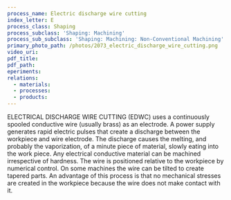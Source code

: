 ```yaml
---
process_name: Electric discharge wire cutting
index_letter: E
process_class: Shaping
process_subclass: 'Shaping: Machining'
process_sub_subclass: 'Shaping: Machining: Non-Conventional Machining'
primary_photo_path: /photos/2073_electric_discharge_wire_cutting.png
video_uri:
pdf_title:
pdf_path:
eperiments:
relations:
  - materials:
  - processes:
  - products:
---
```


ELECTRICAL DISCHARGE WIRE CUTTING (EDWC) uses a continuously spooled conductive wire (usually brass) as an electrode. A power supply generates rapid electric pulses that create a discharge between the workpiece and wire electrode. The discharge causes the melting, and probably the vaporization, of a minute piece of material, slowly eating into the work piece. Any electrical conductive material can be machined irrespective of hardness. The wire is positioned relative to the workpiece by numerical control. On some machines the wire can be tilted to create tapered parts. An advantage of this process is that no mechanical stresses are created in the workpiece because the wire does not make contact with it.
